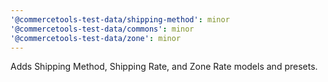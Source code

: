 ```yaml
---
'@commercetools-test-data/shipping-method': minor
'@commercetools-test-data/commons': minor
'@commercetools-test-data/zone': minor
---
```


Adds Shipping Method, Shipping Rate, and Zone Rate models and presets.
